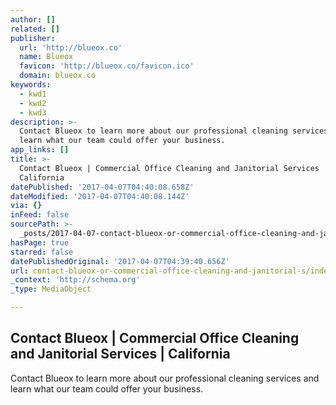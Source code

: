 ```yaml
---
author: []
related: []
publisher:
  url: 'http://blueox.co'
  name: Blueox
  favicon: 'http://blueox.co/favicon.ico'
  domain: blueox.co
keywords:
  - kwd1
  - kwd2
  - kwd3
description: >-
  Contact Blueox to learn more about our professional cleaning services and
  learn what our team could offer your business.
app_links: []
title: >-
  Contact Blueox | Commercial Office Cleaning and Janitorial Services |
  California
datePublished: '2017-04-07T04:40:08.658Z'
dateModified: '2017-04-07T04:40:08.144Z'
via: {}
inFeed: false
sourcePath: >-
  _posts/2017-04-07-contact-blueox-or-commercial-office-cleaning-and-janitorial-s.md
hasPage: true
starred: false
datePublishedOriginal: '2017-04-07T04:39:40.656Z'
url: contact-blueox-or-commercial-office-cleaning-and-janitorial-s/index.html
_context: 'http://schema.org'
_type: MediaObject

---
```

<article style=""><h1>Contact Blueox | Commercial Office Cleaning and Janitorial Services | California</h1><p>Contact Blueox to learn more about our professional cleaning services and learn what our team could offer your business.</p></article>
